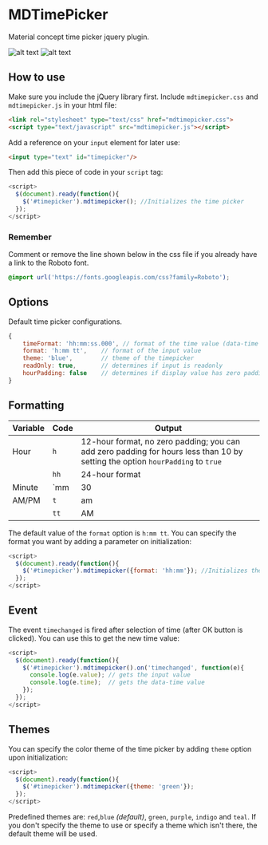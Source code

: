 MDTimePicker
========

Material concept time picker jquery plugin.

![alt text](https://lh3.googleusercontent.com/OOnJBzhy26yXtuiw8Lo5ftRhSv4Fnbra5Ss53s2YuQ-tY6vCbwKkKCASWLbFcVKK4S1e5vRFVvNoz6hdcVTTeYrjjdTU5oeqOLaFjRBTTgst50KPDeJK3-HHxeJl_5dNCx3J71IsE_hjkUHwT9hjywmXWgCWFdrjDhuZnU3XsXXsjBofMugQiyQ-HozCgbFVytl4G-lxv-BvSrJcSVIh-6NFo7ycxWX4XClBCfBzGk05HdiH3uKDMjZPR59X3qo28Kty2tl5XnFsNTla2Ipt6DR2d9YT3YLogN-5ltUVURqTq0_5fntF_AC8X8LDc6qXpr-dE-zq4cDxI6uNGDRk0ZWFWbiyHADE1XLbIkuK6N6w8cYTw__z0LWxARbz65tuWe0VRgDJSb0_IhX51hd9kBn0xGpFNVUmSyjCniD43lsx50lZyvGNMHB-cOGwYoJRNQcFcqdOx7aN9RsK4lP34BhxygBUFwQi3ns_ZVlTb5x1iygXJZNej2KQqorOoxmGKgiy724S_JZ0DpICAwz-SoJmQXgvoNtThtUP1E8M4j6SLfO5EUzHP70o1dLJjd7fWNlEQ-9ztHciXcUcQ8nPTFwZZlx09Mb1Icewx_YvCnEMu8vliuF2=w390-h470-no "TimePicker: Hour")
![alt text](https://lh3.googleusercontent.com/HIuOZKI4vuXuyp1OlvyAyC_CndIv_A1Q3PQLmAuD84kxTrFVwErEh6a2S0sZaivPb6v9csZUBztI3-O64AcdUqkcRSN7gn7MWyo6rAX0xbQ-5W-frFSxvkUIwJhcooItWMlgWY4AWbfuaRZgIJkM0LNySCbbBPLcFfzwoIzvPkMnA-ED0Y5wkjiH0csYeYwt-xedkS3jvPAKGcId-eJNUOE-3NmMFM2FTYtjvLDXi_FbZejN7cSFT69WDaTSQ8G2LzlOZEifGRD8FMNEisBoeQ9vBLMr-ewIpoCDIkE32tnqHbCpSwaXpXm_EyU1npATloYmslscB4M_9MPrDMuNxJ7R6-h5ZshH6TC0QIN8tg58pJ_kQLh_ANWqrrZztvXWLFGeQwQWalMmV7xkZlJJkjK9pUCJcDCGV3L_1EX10b_jiznqTQkbf7tLFdikNihF4M7WodiufhfbR1D4UCxl9zakSmEKPymoNvbl30d4GREVrvYPMceAtL3pekXJZSpQ_2PvaqzCgC64n-gDDhA5mVNxHxsCQj2aad6REkHdFEYh25xr85Nmz6tAVzWocDCiSQblInBSwV3IhgSbu6MI4OZTMyqcXwaZPlkKfGHdxLOgY6Stwjq9=w390-h470-no "TimePicker: Minute")

## How to use
Make sure you include the jQuery library first.
Include `mdtimepicker.css` and `mdtimepicker.js` in your html file:
```html
<link rel="stylesheet" type="text/css" href="mdtimepicker.css">
<script type="text/javascript" src="mdtimepicker.js"></script>
```

Add a reference on your `input` element for later use:
```html
<input type="text" id="timepicker"/>
```

Then add this piece of code in your `script` tag:
```javascript
<script>
  $(document).ready(function(){
    $('#timepicker').mdtimepicker(); //Initializes the time picker
  });
</script>
```

### Remember
Comment or remove the line shown below in the css file if you already have a link to the Roboto font.
```css
@import url('https://fonts.googleapis.com/css?family=Roboto');
```

## Options
Default time picker configurations.
```javascript
{
    timeFormat: 'hh:mm:ss.000', // format of the time value (data-time attribute)
    format: 'h:mm tt',    // format of the input value
    theme: 'blue',        // theme of the timepicker
    readOnly: true,       // determines if input is readonly
    hourPadding: false    // determines if display value has zero padding for hour value less than 10 (i.e. 05:30 PM); 24-hour format has padding by default
}
```

## Formatting

| Variable      | Code         | Output  |
| ------------- |--------------|---------|
| Hour          | `h`          | 12-hour format, no zero padding; you can add zero padding for hours less than 10 by setting the option `hourPadding` to `true`  |
|               | `hh`         | 24-hour format |
| Minute        | `mm          | 30      |
| AM/PM         | `t`          | am      |
|               | `tt`         | AM      |

The default value of the `format` option is `h:mm tt`. You can specify the format you want by adding a parameter on initialization:
```javascript
<script>
  $(document).ready(function(){
    $('#timepicker').mdtimepicker({format: 'hh:mm'}); //Initializes the time picker and uses the specified format (i.e. 23:30)
  });
</script>
```

## Event
The event `timechanged` is fired after selection of time (after OK button is clicked).
You can use this to get the new time value:
```javascript
<script>
  $(document).ready(function(){
    $('#timepicker').mdtimepicker().on('timechanged', function(e){
      console.log(e.value); // gets the input value
      console.log(e.time);  // gets the data-time value
    });
  });
</script>
```

## Themes
You can specify the color theme of the time picker by adding `theme` option upon initialization:
```javascript
<script>
  $(document).ready(function(){
    $('#timepicker').mdtimepicker({theme: 'green'});
  });
</script>
```
Predefined themes are: `red`,`blue` *(default)*, `green`, `purple`, `indigo` and `teal`.
If you don't specify the theme to use or specify a theme which isn't there, the default theme will be used.

